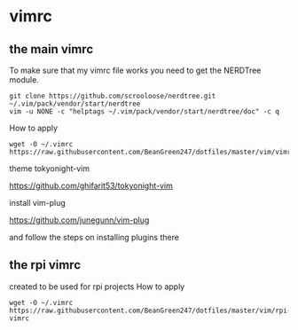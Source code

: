 # vimrc

## the main vimrc

To make sure that my vimrc file works you need to get the NERDTree module.
```
git clone https://github.com/scrooloose/nerdtree.git ~/.vim/pack/vendor/start/nerdtree
vim -u NONE -c "helptags ~/.vim/pack/vendor/start/nerdtree/doc" -c q
```
How to apply
```
wget -O ~/.vimrc https://raw.githubusercontent.com/BeanGreen247/dotfiles/master/vim/vimrc
```
theme tokyonight-vim

https://github.com/ghifarit53/tokyonight-vim

install vim-plug

https://github.com/junegunn/vim-plug

and follow the steps on installing plugins there

## the rpi vimrc
created to be used for rpi projects
How to apply
```
wget -O ~/.vimrc https://raw.githubusercontent.com/BeanGreen247/dotfiles/master/vim/rpi-vimrc
```
